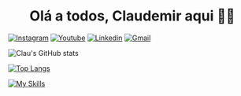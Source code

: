 

<h1 align="center"> Olá a todos, Claudemir aqui 👋🚀 </h1>

[![Instagram](https://img.shields.io/badge/Instagram-E4405F?style=for-the-badge&logo=instagram&logoColor=white)](https://instagram.com/claudemir.ti)
[![Youtube](https://img.shields.io/badge/YouTube-FF0000?style=for-the-badge&logo=youtube&logoColor=white)](https://www.youtube.com/@Canal-Clau-Ensina)
[![Linkedin](https://img.shields.io/badge/LinkedIn-0077B5?style=for-the-badge&logo=linkedin&logoColor=white)](https://www.linkedin.com/in/claudemir-araujo/)
[![Gmail](https://img.shields.io/badge/Gmail-D14836?style=for-the-badge&logo=gmail&logoColor=white)](https://mailto:claudemiraraujo.ti@gmail.com)


![Clau's GitHub stats](https://github-readme-stats.vercel.app/api?username=clau-informatica&show_icons=true&theme=dracula)

[![Top Langs](https://github-readme-stats.vercel.app/api/top-langs/?username=clau-informatica&theme=dracula)](https://github.com/clau-informatica/github-readme-stats) 

[![My Skills](https://skillicons.dev/icons?i=py,c,java,php,html,css,js,pycharm,vscode,windows,github,mysql,sqlite,ps&theme=light)](https://skillicons.dev)


